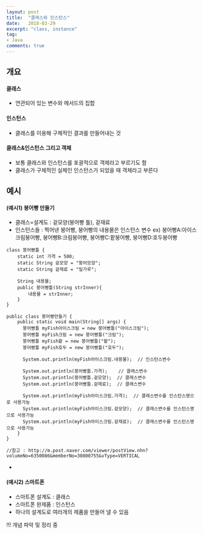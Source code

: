 ```yaml
---
layout: post
title:  "클래스와 인스턴스"
date:   2018-03-29
excerpt: "class, instance"
tag:
- Java
comments: true
---
```


## 개요

#### 클래스
- 연관되어 있는 변수와 메서드의 집합

#### 인스턴스 
- 클래스를 이용해 구체적인 결과를 만들어내는 것

#### 클래스&인스턴스 그리고 객체
- 보통 클래스와 인스턴스를 포괄적으로 객체라고 부르기도 함
- 클래스가 구체적인 실체인 인스턴스가 되었을 때 객체라고 부른다

## 예시

#### (예시1) 붕어빵 만들기
- 클래스=설계도 : 겉모양(붕어빵 틀), 겉재료
- 인스턴스들 : 찍어낸 붕어빵, 붕어빵의 내용물은 인스턴스 변수
 ex) 붕어빵A:아이스크림붕어빵, 붕어빵B:크림붕어빵, 붕어빵C:팥붕어빵, 붕어빵D:호두붕어빵

~~~
class 붕어빵틀 {
	static int 가격 = 500;
	static String 겉모양 = "붕어모양";
	static String 겉재료 = "밀가루"; 
	
	String 내용물;
	public 붕어빵틀(String strInner){
		내용물 = strInner;
	}
}

public class 붕어빵만들기 {
	public static void main(String[] args) {
	  붕어빵틀 myFish아이스크림 = new 붕어빵틀("아이스크림");
	  붕어빵틀 myFish크림 = new 붕어빵틀("크림");
	  붕어빵틀 myFish팥 = new 붕어빵틀("팥");
	  붕어빵틀 myFish호두 = new 붕어빵틀("호두");
		
	  System.out.println(myFish아이스크림.내용물);  // 인스턴스변수
	
	  System.out.println(붕어빵틀.가격);    // 클래스변수
	  System.out.println(붕어빵틀.겉모양);  // 클래스변수
	  System.out.println(붕어빵틀.겉재료);  // 클래스변수
		
	  System.out.println(myFish아이스크림.가격);  // 클래스변수를 인스턴스명으로 사용가능
	  System.out.println(myFish아이스크림.겉모양);  // 클래스변수를 인스턴스명으로 사용가능
	  System.out.println(myFish아이스크림.겉재료);  // 클래스변수를 인스턴스명으로 사용가능
	}
}

//참고 : http://m.post.naver.com/viewer/postView.nhn?volumeNo=6350086&memberNo=30800755&vType=VERTICAL
~~~

- 

#### (예시2) 스마트폰
- 스마트폰 설계도 : 클래스
- 스마트폰 완제품 : 인스턴스
- 하나의 설계도로 여러개의 제품을 만들어 낼 수 있음



!!! 개념 파악 및 정리 중 